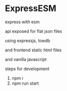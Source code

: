 # ExpressESM
express with esm

api exposed for flat json files

using expressjs, lowdb

and frontend static html files

and vanilla javascript

steps for development

1.   npm i
2.   npm run start
